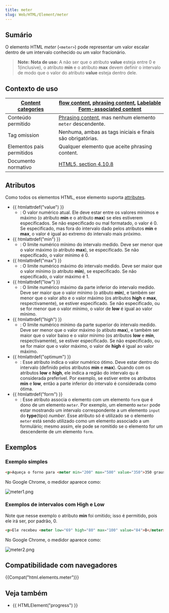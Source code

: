 ```yaml
---
title: meter
slug: Web/HTML/Element/meter
---
```


## Sumário

O elemento HTML _meter_ (`<meter>`) pode representar um valor escalar dentro de um intervalo conhecido ou um valor fracionário.

> **Note:** **Nota de uso:** A não ser que o atributo **value** esteja entre 0 e 1(inclusive), o atributo **min** e o atributo **max** devem definir o intervalo de modo que o valor do atributo **value** esteja dentro dele.

## Contexto de uso

| [Content categories](/en/HTML/Content_categories) | [flow content](/en/HTML/Content_categories#flow_content), [phrasing content](/en/HTML/Content_categories#phrasing_content), [Labelable](/en/HTML/Content_categories#form-labelable) [Form-associated content](/en/HTML/Content_categories#form-associated) |
| ------------------------------------------------------------------------------ | ------------------------------------------------------------------------------------------------------------------------------------------------------------------------------------------------------------------------------------------------------------------------------------------------------------------------------------------------------------------------------------------------------------------------------------------- |
| Conteúdo permitido                                                             | [Phrasing content](/en/HTML/Content_categories#Phrasing_content), mas nenhum elemento `meter` descendente.                                                                                                                                                                                                                                                                                    |
| Tag omission                                                                   | Nenhuma, ambas as tags iniciais e finais são obrigatórias.                                                                                                                                                                                                                                                                                                                                                                                  |
| Elementos pais permitidos                                                      | Qualquer elemento que aceite phrasing content.                                                                                                                                                                                                                                                                                                                                                                                              |
| Documento normativo                                                            | [HTML5, section 4.10.8](http://www.whatwg.org/specs/web-apps/current-work/multipage/the-button-element.html#the-meter-element)                                                                                                                                                                                                                                                                                                              |

## Atributos

Como todos os elementos HTML, esse elemento suporta [attributes](/en/HTML/Global_attributes).

- {{ htmlattrdef("value") }}
  - : O valor numérico atual. Ele deve estar entre os valores mínimos e máximo (o atributo **min** e o atributo **max**) se eles estiverem especificados. Se não especificado ou mal formatado, o valor é 0. Se especificado, mas fora do intervalo dado pelos atributos **min** e **max**, o valor é igual ao extremo do intervalo mais próximo.
- {{ htmlattrdef("min") }}
  - : O limite numérico mínimo do intervalo medido. Deve ser menor que o valor máximo (o atributo **max**), se especificado. Se não especificado, o valor mínimo é 0.
- {{ htmlattrdef("max") }}
  - : O limite numérico máximo do intervalo medido. Deve ser maior que o valor mínimo (o atributo **min**), se especificado. Se não especificado, o valor máximo é 1.
- {{ htmlattrdef("low") }}
  - : O limite numérico máximo da parte inferior do intervalo medido. Deve ser maior que o valor mínimo (o atibuto **min**), e também ser menor que o valor alto e o valor máximo (os atributos **high** e **max**, respectivamente), se estiver especificado. Se não especificado, ou se for menor que o valor mínimo, o valor de **low** é igual ao valor mínimo.
- {{ htmlattrdef("high") }}
  - : O limite numérico mínimo da parte superior do intervalo medido. Deve ser menor que o valor máximo (o atibuto **max**), e também ser maior que o valor baixo e o valor mínimo (os atributos **low** e **min**, respectivamente), se estiver especificado. Se não especificado, ou se for maior que o valor máximo, o valor de **high** é igual ao valor máximo.
- {{ htmlattrdef("optimum") }}
  - : Esse atributo indica o valor numérico ótimo. Deve estar dentro do intervalo (definido pelos atributos **min** e **max**). Quando com os atributos **low** e **high**, ele indica a região do intervalo qu é considerada preferível. Por exemplo, se estiver entre os atributos **min** e **low**, então a parte inferior do intervalo é considerada como ótima.
- {{ htmlattrdef("form") }}
  - : Esse atributo associa o elemento com um elemento `form` que é dono de um elemento `meter`. Por exemplo, um elemento `meter` pode estar mostrando um intervalo correspondente a um elemento `input` do **type**(tipo) _number_. Esse atributo só é utilizado se o elemento `meter` está sendo utilizado como um elemento associado a um formulário; mesmo assim, ele pode se romitido se o elemento for um descendente de um elemento `form`.

## Exemplos

### Exemplo simples

```html
<p>Aqueça o forno para <meter min="200" max="500" value="350">350 graus</meter>.</p>
```

No Google Chrome, o medidor aparece como:

![meter1.png](/@api/deki/files/4940/=meter1.png)

### Exemplos de intervalos com High e Low

Note que nesse exemplo o atributo **min** foi omitido; isso é permitido, pois ele irá ser, por padrão, 0.

```html
<p>Ele recebeu <meter low="69" high="80" max="100" value="84">B</meter> no exame.</p>
```

No Google Chrome, o medidor aparece como:

![meter2.png](/@api/deki/files/4941/=meter2.png)

## Compatibilidade com navegadores

{{Compat("html.elements.meter")}}

## Veja também

- {{ HTMLElement("progress") }}
